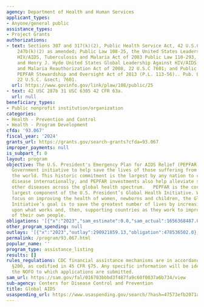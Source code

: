 ```yaml
---
agency: Department of Health and Human Services
applicant_types:
- Anyone/general public
assistance_types:
- Project Grants
authorizations:
- text: Sections 307 and 317(k)(2), Public Health Service Act, 42 U.S.C. 242I and
    247b(k)(2) as amended; Public Law 108-25, the United States Leadership Against
    HIV/AIDS, Tuberculosis and Malaria Act of 2003 Public Law 110-293, the Tom Lantos
    and Henry J. Hyde United States Global Leadership Against HIV/AIDS, Tuberculosis,
    and Malaria Reauthorization Act of 2008, 22 U.S.C 7601; and Public Law 113-56
    PEPFAR Stewardship and Oversight Act of 2013 (P.L. 113-56).. Pub. L. 108, 25.
    22 U.S.C. &sect; 7601.
  url: https://www.govinfo.gov/link/plaw/108/public/25
- text: 42 USC 287b 31 USC 6305 42 CFR 63a.
  url: null
beneficiary_types:
- Public nonprofit institution/organization
categories:
- Health - Prevention and Control
- Health - Program Development
cfda: '93.067'
fiscal_year: '2024'
grants_url: https://grants.gov/search-grants?cfda=93.067
improper_payments: null
is_subpart_f: 0
layout: program
objective: The U.S. President's Emergency Plan for AIDS Relief (PEPFAR) is the U.S.
  Government initiative to help save the lives of those suffering from HIV/AIDS around
  the world. This historic commitment is the largest by any nation to combat a single
  disease internationally, and PEPFAR investments also help alleviate suffering from
  other diseases across the global health spectrum.   PEPFAR is the cornerstone and
  largest component of the U.S. President’s Global Health Initiative. With a special
  focus on improving the health of women, newborns and children, the Global Health
  Initiative’s goal is to save the greatest number of lives by increasing and building
  upon what works and, then, supporting countries as they work to improve the health
  of their own people.
obligations: '[{"x":"2023","sam_estimate":0.0,"sam_actual":1656368487.0,"usa_spending_actual":1638211746.09},{"x":"2024","sam_estimate":0.0,"sam_actual":1665389002.0,"usa_spending_actual":1688811917.11},{"x":"2025","sam_estimate":0.0,"sam_actual":1665000000.0,"usa_spending_actual":-1218381.87}]'
other_program_spending: null
outlays: '[{"x":"2023","outlay":290921859.13,"obligation":478536502.0},{"x":"2024","outlay":640834453.18,"obligation":101392967.0},{"x":"2025","outlay":26811482.88,"obligation":4372851.13}]'
permalink: /program/93.067.html
popular_name: ''
program_type: assistance_listing
results: []
rules_regulations: CDC financial assistance mechanisms are in accordance with 2 CFR
  §200, as codified in 45 CFR §75. Any specific information will be identified in
  the NOFO to which applications are submitted.
sam_url: https://sam.gov/fal/016703bbbd3f487fa9c60f0037a6b734/view
sub-agency: Centers for Disease Control and Prevention
title: Global AIDS
usaspending_url: https://www.usaspending.gov/search/?hash=47573efb2071a4fd6a8c247fac1180cc
---
```

